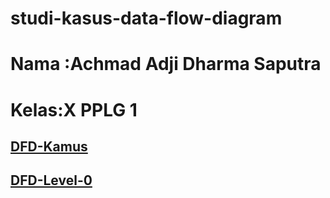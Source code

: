 # studi-kasus-data-flow-diagram
# Nama :Achmad Adji Dharma Saputra 
# Kelas:X PPLG 1


## [DFD-Kamus](DFD%20Kamus.md)
## [DFD-Level-0](DFD%20Level%200.md)
